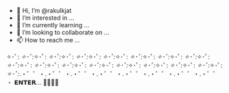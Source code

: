 - 👋 Hi, I’m @rakulkjat
- 👀 I’m interested in ...
- 🌱 I’m currently learning ...
- 💞️ I’m looking to collaborate on ...
- 📫 How to reach me ...

<!---
rakulkjat/rakulkjat is a ✨ special ✨ repository because its `README.md` (this file) appears on your GitHub profile.
You can click the Preview link to take a look at your changes.
--->
✧･ﾟ: *✧･ﾟ:*✧･ﾟ: *✧･ﾟ:*✧･ﾟ: *✧･ﾟ:*✧･ﾟ: *✧･ﾟ:*✧･ﾟ: *✧･ﾟ:*✧･ﾟ: *✧･ﾟ:*✧･ﾟ: *✧･ﾟ:*✧･ﾟ: *✧･ﾟ:*✧･ﾟ: *✧･ﾟ:*✧･ﾟ: *✧･ﾟ:*✧･ﾟ: *✧･ﾟ:*✧･ﾟ: *✧･ﾟ:*✧･ﾟ: *✧･ﾟ:*✧･ﾟ: *✧･ﾟ:*✧･ﾟ: *✧･ﾟ:*✧･ﾟ: *✧･ﾟ:*.・゜゜・.・゜゜・.・゜゜・.・゜゜・.・゜゜・.・゜゜・.・゜゜・.・゜゜・ 𝗘𝗡𝗧𝗘𝗥... 🥺😒🙄🤪
